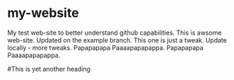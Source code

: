 # my-website
My test web-site to better understand github capabilities.
This is awsome web-site.
Updated on the example branch.
This one is just a tweak.
Update locally - more tweaks.
Papapapapa Paaaapapapappa.
Papapapapa Paaaapapapappa.

#This is yet another  heading


